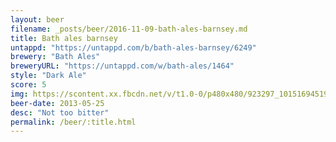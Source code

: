 ```yaml
---
layout: beer
filename: _posts/beer/2016-11-09-bath-ales-barnsey.md
title: Bath ales barnsey
untappd: "https://untappd.com/b/bath-ales-barnsey/6249"
brewery: "Bath Ales"
breweryURL: "https://untappd.com/w/bath-ales/1464"
style: "Dark Ale"
score: 5
img: https://scontent.xx.fbcdn.net/v/t1.0-0/p480x480/923297_10151694519768745_611137307_n.jpg?oh=54ea70c14289f92f9bd2b48d1bc26b5a&oe=594483BC
beer-date: 2013-05-25
desc: "Not too bitter"
permalink: /beer/:title.html
---
```

